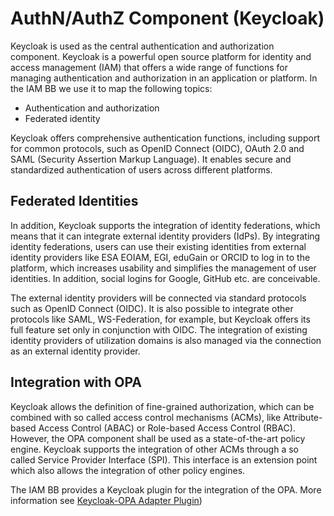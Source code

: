 # AuthN/AuthZ Component (Keycloak)

Keycloak is used as the central authentication and authorization component. 
Keycloak is a powerful open source platform for identity and access management (IAM) that offers a wide range of functions for managing authentication and authorization in an application or platform.
In the IAM BB we use it to map the following topics:

* Authentication and authorization
* Federated identity
    
Keycloak offers comprehensive authentication functions, including support for common protocols, such as OpenID Connect (OIDC), 
OAuth 2.0 and SAML (Security Assertion Markup Language). 
It enables secure and standardized authentication of users across different platforms.

## Federated Identities 

In addition, Keycloak supports the integration of identity federations, which means that it can integrate external identity providers (IdPs). 
By integrating identity federations, users can use their existing identities from external identity providers like ESA EOIAM, EGI, eduGain or ORCID to log in to the platform, which increases usability and simplifies the management of user identities. 
In addition, social logins for Google, GitHub etc. are conceivable. 

The external identity providers will be connected via standard protocols such as OpenID Connect (OIDC). 
It is also possible to integrate other protocols like SAML, WS-Federation, for example, but Keycloak offers its full feature set only in conjunction with OIDC. 
The integration of existing identity providers of utilization domains is also managed via the connection as an external identity provider.

## Integration with OPA

Keycloak allows the definition of fine-grained authorization, which can be combined with so called access control mechanisms (ACMs), like Attribute-based Access Control (ABAC) or Role-based Access Control (RBAC).
However, the OPA component shall be used as a state-of-the-art policy engine. 
Keycloak supports the integration of other ACMs through a so called Service Provider Interface (SPI). 
This interface is an extension point which also allows the integration of other policy engines. 

The IAM BB provides a Keycloak plugin for the integration of the OPA. 
More information see [Keycloak-OPA Adapter Plugin](../../design/components/auth-component/keycloak-opa-plugin.md))